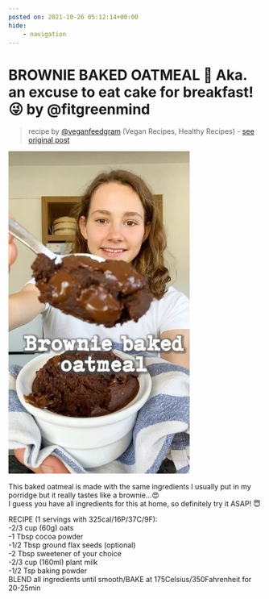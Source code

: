```yaml
---
posted on: 2021-10-26 05:12:14+00:00
hide:
    - navigation
---
```


# BROWNIE BAKED OATMEAL 🍫 Aka. an excuse to eat cake for breakfast! 😜 by @fitgreenmind 

> recipe by [@veganfeedgram](https://www.instagram.com/veganfeedgram/) 
(Vegan Recipes, Healthy Recipes) - [see original post](https://instagram.com/p/CVesltTptpK)

![](../img/veganfeedgram_26-10-2021_0510.png)

  
This baked oatmeal is made with the same ingredients I usually put in my porridge but it really tastes like a brownie...😍  
I guess you have all ingredients for this at home, so definitely try it ASAP! 😇  
  
RECIPE (1 servings with 325cal/16P/37C/9F):  
-2/3 cup (60g) oats  
-1 Tbsp cocoa powder   
-1/2 Tbsp ground flax seeds (optional)  
-2 Tbsp sweetener of your choice   
-2/3 cup (160ml) plant milk  
-1/2 Tsp baking powder  
BLEND all ingredients until smooth/BAKE at 175Celsius/350Fahrenheit for 20-25min   